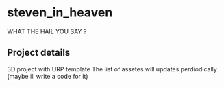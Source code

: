 # steven_in_heaven
WHAT THE HAIL YOU SAY ?

## Project details 
3D project with URP template 
The list of assetes will updates perdiodically (maybe ill write a code for it) 